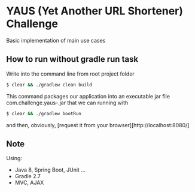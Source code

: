# YAUS (Yet Another URL Shortener) Challenge

Basic implementation of main use cases

## How to run without gradle run task

Write into the command line from root project folder

```sh
$ clear && ./gradlew clean build
```

This command packages our application into an executable jar file com.challenge.yaus-<version>.jar that we can running with

```sh
$ clear && ./gradlew bootRun
```

and then, obviously, [request it from your browser][http://localhost:8080/]

## Note

Using:

- Java 8, Spring Boot, JUnit ...
- Gradle 2.7
- MVC, AJAX
